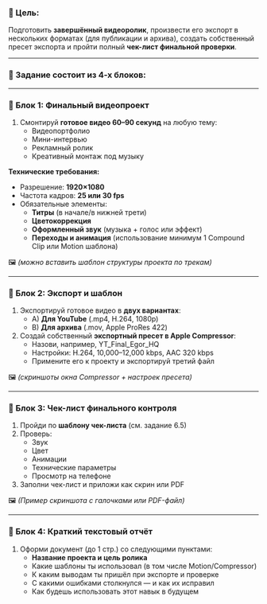 ### **🎯 Цель:**

Подготовить **завершённый видеоролик**, произвести его экспорт в нескольких форматах (для публикации и архива), создать собственный пресет экспорта и пройти полный **чек-лист финальной проверки**.

---

### **📝 Задание состоит из 4-х блоков:**

---

### **🧩 Блок 1: Финальный видеопроект**

1. Смонтируй **готовое видео 60–90 секунд** на любую тему:
    - Видеопортфолио
    - Мини-интервью
    - Рекламный ролик
    - Креативный монтаж под музыку

**Технические требования:**

- Разрешение: **1920×1080**
- Частота кадров: **25 или 30 fps**
- Обязательные элементы:
    - **Титры** (в начале/в нижней трети)
    - **Цветокоррекция**
    - **Оформленный звук** (музыка + голос или эффект)
    - **Переходы и анимация** (использование минимум 1 Compound Clip или Motion шаблона)

🖼 *(можно вставить шаблон структуры проекта по трекам)*

---

### **🧩 Блок 2: Экспорт и шаблон**

1. Экспортируй готовое видео в **двух вариантах**:
    - A) **Для YouTube** (.mp4, H.264, 1080p)
    - B) **Для архива** (.mov, Apple ProRes 422)
2. Создай собственный **экспортный пресет в Apple Compressor**:
    - Назови, например, YT_Final_Egor_HQ
    - Настройки: H.264, 10,000–12,000 kbps, AAC 320 kbps
    - Примените его к проекту и экспортируй третий файл

🖼 *(скриншоты окна Compressor + настроек пресета)*

---

### **🧩 Блок 3: Чек-лист финального контроля**

1. Пройди по **шаблону чек-листа** (см. задание 6.5)
2. Проверь:
    - Звук
    - Цвет
    - Анимации
    - Технические параметры
    - Просмотр на телефоне
3. Заполни чек-лист и приложи как скрин или PDF

🖼 *(Пример скриншота с галочками или PDF-файл)*

---

### **🧩 Блок 4: Краткий текстовый отчёт**

1. Оформи документ (до 1 стр.) со следующими пунктами:
    - **Название проекта и цель ролика**
    - Какие шаблоны ты использовал (в том числе Motion/Compressor)
    - К каким выводам ты пришёл при экспорте и проверке
    - С какими ошибками столкнулся — и как их исправил
    - Как будешь использовать этот навык в будущем